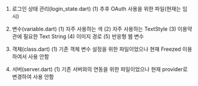 1. 로그인 상태 관리(login_state.dart)
(1) 추후 OAuth 사용을 위한 파일(현재는 임시)

2. 변수(variable.dart)
(1) 자주 사용하는 색
(2) 자주 사용하는 TextStyle
(3) 이용약관에 필요한 Text String
(4) 이미지 경로
(5) 반응형 웹 변수

3. 객체(class.dart)
(1) 기존 객체 변수 설정을 위한 파일이었으나 현재 Freezed 이용하여서 사용 안함

4. 서버(server.dart)
(1) 기존 서버와의 연동을 위한 파일이었으나 현재 provider로 변경하여 사용 안함